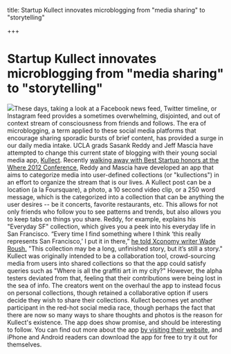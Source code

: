 title: Startup Kullect innovates microblogging from "media sharing" to "storytelling"

+++


# Startup Kullect innovates microblogging from "media sharing" to "storytelling"

![](http://syrinx.cl-subdomains.com/wp-content/uploads/sites/72/2012/04/kullect.png)These days, taking a look at a Facebook news feed, Twitter timeline, or Instagram feed provides a sometimes overwhelming, disjointed, and out of context stream of consciousness from friends and follows. The era of microblogging, a term applied to these social media platforms that encourage sharing sporadic bursts of brief content, has provided a surge in our daily media intake. UCLA grads Sasank Reddy and Jeff Mascia have attempted to change this current state of blogging with their young social media app, [Kullect](http://www.kullect.com/). Recently [walking away with Best Startup honors at the Where 2012 Conference](http://blog.kullect.com/post/20537753067/kullect-voted-best-startup-at-where-2-0), Reddy and Mascia have developed an app that aims to categorize media into user-defined collections (or "kullections") in an effort to organize the stream that is our lives.  A Kullect post can be a location (a la Foursquare), a photo, a 10 second video clip, or a 250 word message, which is the categorized into a collection that can be anything the user desires -- be it concerts, favorite restaurants, etc. This allows for not only friends who follow you to see patterns and trends, but also allows you to keep tabs on things you share. Reddy, for example, explains his "Everyday SF" collection, which gives you a peek into his everyday life in San Francisco. “Every time I find something where I think ‘this really represents San Francisco,’ I put it in there,” [he told Xconomy writer Wade Roush.](http://www.xconomy.com/national/2012/04/13/kullect-reinvents-blogging-for-the-smartphone-era/) "This collection may be a long, unfinished story, but it’s still a story." Kullect was originally intended to be a collaboration tool, crowd-sourcing media from users into shared collections so that the app could satisfy queries such as "Where is all the graffiti art in my city?" However, the alpha testers deviated from that, feeling that their contributions were being lost in the sea of info. The creators went on the overhaul the app to instead focus on personal collections, though retained a collaborative option if users decide they wish to share their collections. Kullect becomes yet another participant in the red-hot social media race, though perhaps the fact that there are now so many ways to share thoughts and photos is the reason for Kullect's existence. The app does show promise, and should be interesting to follow. You can find out more about the app [by visiting their website](http://www.kullect.com/), and iPhone and Android readers can download the app for free to try it out for themselves.
